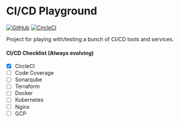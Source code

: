 # CI/CD Playground

[![GitHub](https://img.shields.io/github/license/marwanali1/cicd-playground?color=g)](https://github.com/marwanali1/cicd-playground/blob/develop/LICENSE)
[![CircleCI](https://img.shields.io/circleci/build/github/marwanali1/cicd-playground/develop)](https://circleci.com/gh/marwanali1/cicd-playground/tree/develop)

Project for playing with/testing a bunch of CI/CD tools and services.

#### CI/CD Checklist (Always evolving)
- [x] CircleCI
- [ ] Code Coverage
- [ ] Sonarqube
- [ ] Terraform
- [ ] Docker
- [ ] Kubernetes 
- [ ] Nginx
- [ ] GCP

